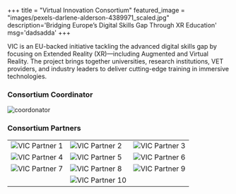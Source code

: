 +++
title = "Virtual Innovation Consortium"
featured_image = "images/pexels-darlene-alderson-4389971_scaled.jpg"
description='Bridging Europe’s Digital Skills Gap Through XR Education'
msg='dadsadda'
+++

VIC is an EU-backed initiative tackling the advanced digital skills gap by focusing on Extended Reality (XR)—including Augmented and Virtual Reality. The project brings together universities, research institutions, VET providers, and industry leaders to deliver cutting-edge training in immersive technologies.

### Consortium Coordinator

![coordonator](images/consortium_logos/Hlogo.png)


### Consortium Partners



||||
|-|-|-|
|![VIC Partner 1](images/consortium_logos/Vic_01.png)|![VIC Partner 2](images/consortium_logos/Vic_02.png)|![VIC Partner 3](images/consortium_logos/Vic_03.png)| 
|![VIC Partner 4](images/consortium_logos/Vic_04.png)|![VIC Partner 5](images/consortium_logos/Vic_05.png)| ![VIC Partner 6](images/consortium_logos/Vic_06.png)| 
|![VIC Partner 7](images/consortium_logos/Vic_07.png)|![VIC Partner 8](images/consortium_logos/Vic_08.png)| ![VIC Partner 9](images/consortium_logos/Vic_09.png)|
||![VIC Partner 10](images/consortium_logos/Vic_10.png)||